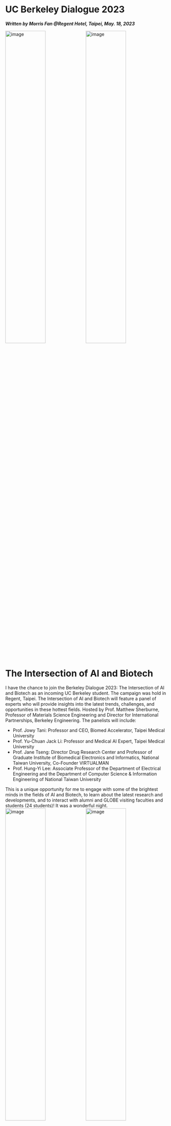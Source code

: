 # UC Berkeley Dialogue 2023

***Written by Morris Fan @Regent Hotel, Taipei, May. 18, 2023***

<img src="/blog_pic/pics/caldia_bigme.jpg" alt="image" width="50%" height="auto" ><img src="/blog_pic/pics/caldia_me.jpg" alt="image" width="50%" height="auto" >

# The Intersection of AI and Biotech

I have the chance to join the Berkeley Dialogue 2023: The Intersection of AI and Biotech as an incoming UC Berkeley student. The campaign was hold in Regent, Taipei. The Intersection of AI and Biotech will feature a panel of experts who will provide insights into the latest trends, challenges, and opportunities in these hottest fields. Hosted by Prof. Matthew Sherburne, Professor of Materials Science Engineering and Director for International Partnerships, Berkeley Engineering. The panelists will include: 

- Prof. Jowy Tani: Professor and CEO, Biomed Accelerator, Taipei Medical University 
- Prof. Yu-Chuan Jack Li:  Professor and Medical AI Expert, Taipei Medical University
- Prof. Jane Tseng: Director Drug Research Center and Professor of Graduate Institute of Biomedical Electronics and Informatics, National Taiwan University, Co-Founder VIRTUALMAN
- Prof. Hung-Yi Lee: Associate Professor of the Department of Electrical Engineering and the Department of Computer Science & Information Engineering of National Taiwan University

This is a unique opportunity for me to engage with some of the brightest minds in the fields of AI and Biotech, to learn about the latest research and developments, and to interact with alumni and GLOBE visiting faculties and students (24 students)! It was a wonderful night.
<img src="/blog_pic/pics/caldia_me2.jpg" alt="image" width="50%" height="auto" ><img src="/blog_pic/pics/caldia_stage.jpg" alt="image" width="50%" height="auto" >

I love Prof. Hung-Yi Lee a lot, I watched every single videos he posted on YouTube. And I am interested in Machine learning and Artificial inteligence. It's my pleasure to meet Prof. Hung-Yi Lee in person. We even discuss the projets I am working on now.
<img src="/blog_pic/pics/prof_hylee.jpg" alt="image" width="50%" height="auto" >

Prof. Matthew Sherburne is in charge of the GLOBE program NTHU signed with UC Berkeley. This is my second time meet him. I can't wait to start my Cal life in August.
<img src="/blog_pic/pics/caldia_globe.jpg" alt="image" width="50%" height="auto" >

I have met several GLOBE students from Berkeley, Clooege of Engineering. Some of them are in EE, I asked about the clubs and some recommended activites to join at UC Berkeley.
<img src="/blog_pic/pics/caldia_wang.jpg" alt="image" width="50%" height="auto" ><img src="/blog_pic/pics/caldia_alum.jpg" alt="image" width="50%" height="auto" >

I would like to give applause to the person who held today's event: Andy Wu. Thank you for the advises and the invitation.
<img src="/blog_pic/pics/caldia_andy.jpg" alt="image" width="50%" height="auto" >

## Here's the seminar:
<img src="/blog_pic/pics/caldia_sp.jpg" alt="image" width="50%" height="auto" >

**Matthew Sherburne: Whats makes Taiwan a special place for medical and semiconductor?**

> Jowy Tsai: Taiwan has a well health care health system, AI ICT industry experience advantage. The combination of this two and take the advantages is still difficult and that's what we need to works on now.

> Jack Lee: Taiwan has unique position. In other wrds, Quality(80%) vs cost(20%) is the best. He then mentioned an YouTuber who broke his angle was surprised with the price of drug and cure fee in Taiwan. He compare some other country’s expensive fee. In Taiwan we always have the cost effective. Talked about centralize health care data base, Denmark, it's much easy than Taiwan, Taiwan has 21/450 top medical center. Taiwan is the best place to learn Chinese medicine, the pharmacies are connected together. Unique eco-system. Second, NVdia AI chips, we have hardware and supply, it can’t live without TSMC. 

> Allen: the cost effect to start-up company in Taiwan. If you want to innovate, you need to down the cost. Central data base is about people. People are willing to talk about your innovative ideas. Since Taiwan is small. Within 30mins you can talk to someone you want. Second, Microsoft.invested 6 new companies. 

> Hung-Yi Lee: Prof Hung-Yi Lee use Chat GPT for the reference for the hole dialog since he humbly think he is not the expert in this field. 

**Matthew Sherburne: What are some promising product or applicaitions for AI using in medical?**

> Jowy Tsai: medical application, promising application, drug discovering using AI. Generating AI, Taiwan’s have less time for patient, within AI, doctors can help doctors todo long term patient following. We can also use AI in the Start-up companies to do cost-down. Not only problems for Taiwan. AI assistant for medical, will  enable doctors teaching materials

> Jack Lee: although we see patient short times, but frequently. It’s important to repeat person’s major data, ex. Cellphone, watch, some sensors. It will collect a lot of data. It can predict a lot of things. Personalize big data, fits for machine learning. Collect whats happened in the past and whats going on in the future.

> Allen: mentioned his experience in Stanford, Ai will not be replaced by Ai, but will be replace by other doctors using Ai. Doctors have use Ai to improve diagonalize. 

> Hung-Yi Lee: will chatgpt understand those professional names? Yes! Last year the experts let chat gpt takes the test about medical. The chatgpt has 90% of accuracy. However, People sill be afraid of the 10% that chatgpt might be error since no one will be responsible for that.

**Matthew Sherburne: We visit Quanda today they apply AI. We talked about that Taiwan has the lowest born rate of the world, and the population keeps aging. Can AI solve this problem?**

> Hung-Yi Lee: Ai will take care of him after 30 years, 

> Jack Lee: yes, which aspect and how t start? Let the robot to take accompany. Can see some light at the end of the tunnel, but still can’t found a perfect solution.

> Jowy Tsai: a lot of younger generation dont have the ability to take care their kids. It’s controversial, emotional take care.

**Matthew Sherburne: How can biotec attract people feel the need and future of this field?**

> Allen: technology changes so fast, it might not be enough. Retain tanents, globol economy is the big problems. WFH, it;s not just about your country, it;s global issue

> Hung-Yi Lee: give a better package, make the people(scholar, researcher) staying in Taiwan be the top 10. The student enrolled is Increasing but we dont enough teaching assistant. 1400 students, can't take care each one. 

<img src="/blog_pic/pics/caldia_withanna.jpg" alt="image" width="50%" height="auto" ><img src="/blog_pic/pics/caldia_anna.jpg" alt="image" width="50%" height="auto" >

Copyright © 2024, Chih-Chieh (Morris) Fan
All rights reserved. Please mention my name and source code for reference. 